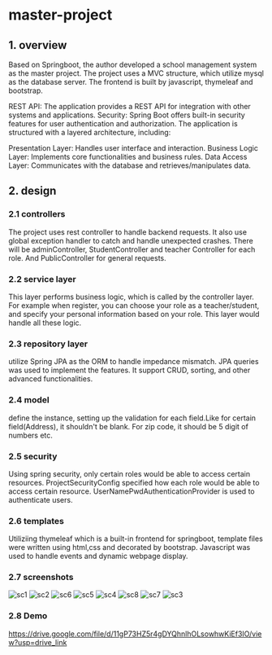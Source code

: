 # master-project
## 1. overview
Based on Springboot, the author developed a school management system as the master project. The project uses
a MVC structure, which utilize mysql as the database server. The frontend is built by javascript, thymeleaf and bootstrap.


REST API: The application provides a REST API for integration with other systems and applications.
Security: Spring Boot offers built-in security features for user authentication and authorization.
The application is structured with a layered architecture, including:

Presentation Layer: Handles user interface and interaction.
Business Logic Layer: Implements core functionalities and business rules.
Data Access Layer: Communicates with the database and retrieves/manipulates data.

## 2. design
### 2.1 controllers
The project uses rest controller to handle backend requests. It also use global exception
handler to catch and handle unexpected crashes.
There will be adminController, StudentController and teacher Controller for each role. And PublicController for general requests.
### 2.2 service layer
This layer performs business logic, which is called by the controller layer. For example when register, you can choose your role as a teacher/student, and specify your personal information based on your role. This layer would handle all these logic.
### 2.3 repository layer
utilize Spring JPA as the ORM to handle impedance mismatch.
JPA queries was used to implement the features. It support CRUD, sorting, and other advanced functionalities.
### 2.4 model
define the instance, setting up the validation for each field.Like for certain field(Address), it shouldn't be blank. For zip code, it should be 5 digit of numbers etc.
### 2.5 security
Using spring security, only certain roles would be able to access certain resources.
ProjectSecurityConfig specified how each role would be able to access certain resource. UserNamePwdAuthenticationProvider is used to authenticate users.
### 2.6 templates
Utiliziing thymeleaf which is a built-in frontend for springboot, template files were written using html,css and decorated by bootstrap. Javascript was used to handle events and dynamic webpage display. 
### 2.7 screenshots
![sc1](https://github.com/ybt1024/master-project/assets/60807383/860ee702-7298-49a6-b4a4-71af39174bd0)
![sc2](https://github.com/ybt1024/master-project/assets/60807383/55fcd2a8-e87c-403e-aced-2f25d8aa69ab)
![sc6](https://github.com/ybt1024/master-project/assets/60807383/61a943c9-f38e-420c-ace3-65b0735a5c6b)
![sc5](https://github.com/ybt1024/master-project/assets/60807383/5ae84321-0b9c-4ec2-a872-d85273914d30)
![sc4](https://github.com/ybt1024/master-project/assets/60807383/feb272ff-d74d-4ce1-a79f-f910db99ba57)
![sc8](https://github.com/ybt1024/master-project/assets/60807383/30d93cba-001d-46e8-b008-a83e165d025c)
![sc7](https://github.com/ybt1024/master-project/assets/60807383/0bb84764-e6db-403c-a338-2e0b143ec1c1)
![sc3](https://github.com/ybt1024/master-project/assets/60807383/f724eb69-e095-4a84-830b-7b049ae06752)

### 2.8 Demo
https://drive.google.com/file/d/11gP73HZ5r4gDYQhnlhOLsowhwKiEf3IO/view?usp=drive_link
